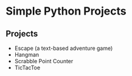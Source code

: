 # Simple Python Projects

## Projects
- Escape (a text-based adventure game)
- Hangman
- Scrabble Point Counter
- TicTacToe

